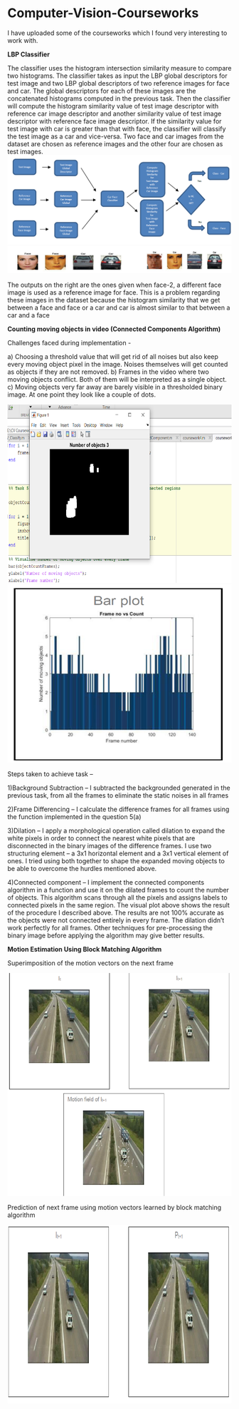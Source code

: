 # Computer-Vision-Courseworks
I have uploaded some of the courseworks which I found very interesting to work with.

<b>LBP Classifier</b>

The classifier uses the histogram intersection similarity measure to compare two histograms. The classifier takes as input the LBP global descriptors for test image and two LBP global descriptors of two reference images for face and car. The global descriptors for each of these images are the concatenated histograms computed in the previous task. Then the classifier will compute the histogram similarity value of test image descriptor with reference car image descriptor and another similarity value of test image descriptor with reference face image descriptor. If the similarity value for test image with car is greater than that with face, the classifier will classify the test image as a car and vice-versa. Two face and car images from the dataset are chosen as reference images and the other four are chosen as test images. 
<img src = 'CVCWScreenshot/LBPClassifier.png'/>
<img src = 'CVCWScreenshot/LBPClassifier2.png'/>

The outputs on the right are the ones given when face-2, a different face image is used as a reference image for face. This is a problem regarding these images in the dataset because the histogram similarity that we get between a face and face or a car and car is almost similar to that between a car and a face

<b>Counting moving objects in video (Connected Components Algorithm)</b> 

Challenges faced during implementation -

a) Choosing a threshold value that will get rid of all noises but also keep every moving object pixel in the image. Noises themselves will get counted as objects if they are not removed.
b) Frames in the video where two moving objects conflict. Both of them will be interpreted as a single object.
c) Moving objects very far away are barely visible in a thresholded binary image. At one point they look like a couple of dots.

<img src = 'CVCWScreenshot/ObjCount1.png' height=400 width=700/>

<img src = 'CVCWScreenshot/ObjCount2.png' height=400 width=600/>

Steps taken to achieve task –

1)Background Subtraction – I subtracted the backgrounded generated in the previous task, from all the frames to eliminate the static noises in all frames

2)Frame Differencing – I calculate the difference frames for all frames using the function implemented in the question 5(a)

3)Dilation – I apply a morphological operation called dilation to expand the white pixels in order to connect the nearest white pixels that are disconnected in the binary images of the difference frames. I use two structuring element – a 3x1 horizontal element and a 3x1 vertical element of ones. I tried using both together to shape the expanded moving objects to be able to overcome the hurdles mentioned above.

4)Connected component – I implement the connected components algorithm in a function and use it on the dilated frames to count the number of objects. This algorithm scans through all the pixels and assigns labels to connected pixels in the same region.
The visual plot above shows the result of the procedure I described above. The results are not 100% accurate as the objects were not connected entirely in every frame. The dilation didn’t work perfectly for all frames. Other techniques for pre-processing the binary image before applying the algorithm may give better results.


<b style="text-align:center;" >Motion Estimation Using Block Matching Algorithm</b>

Superimposition of the motion vectors on the next frame

<img src = 'CVCWScreenshot/Motion1.png' height=500 width=700/>

Prediction of next frame using motion vectors learned by block matching algorithm

<img src = 'CVCWScreenshot/Motion2.png' height=400 width=800/>
